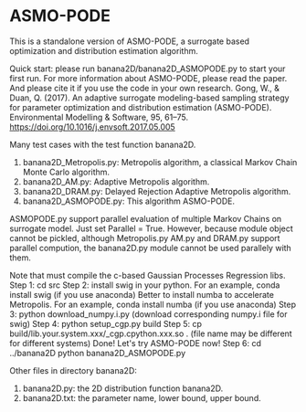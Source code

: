 # ASMO-PODE
This is a standalone version of ASMO-PODE, a surrogate based optimization and distribution estimation algorithm.

Quick start: please run banana2D/banana2D\_ASMOPODE.py to start your first run. For more information about ASMO-PODE, please read the paper. And please cite it if you use the code in your own research.
Gong, W., & Duan, Q. (2017). An adaptive surrogate modeling-based sampling strategy for parameter optimization and distribution estimation (ASMO-PODE). Environmental Modelling & Software, 95, 61–75. https://doi.org/10.1016/j.envsoft.2017.05.005

Many test cases with the test function banana2D.
1. banana2D\_Metropolis.py: Metropolis algorithm, a classical Markov Chain Monte Carlo algorithm.
2. banana2D\_AM.py: Adaptive Metropolis algorithm.
3. banana2D\_DRAM.py: Delayed Rejection Adaptive Metropolis algorithm.
4. banana2D\_ASMOPODE.py: This algorithm ASMO-PODE.

ASMOPODE.py support parallel evaluation of multiple Markov Chains on surrogate model. Just set Parallel = True.
However, because module object cannot be pickled, although Metropolis.py AM.py and DRAM.py support parallel compution, the banana2D.py module cannot be used parallely with them.

Note that must compile the c-based Gaussian Processes Regression libs.
Step 1: cd src
Step 2: install swig in your python. For an example, conda install swig (if you use anaconda)
Better to install numba to accelerate Metropolis. For an example, conda install numba (if you use anaconda)
Step 3: python download\_numpy.i.py (download corresponding numpy.i file for swig)
Step 4: python setup\_cgp.py build 
Step 5: cp build/lib.your.system.xxx/\_cgp.cpython.xxx.so . (file name may be different for different systems)
Done! Let's try ASMO-PODE now!
Step 6: cd ../banana2D
python banana2D\_ASMOPODE.py

Other files in directory banana2D:
1. banana2D.py: the 2D distribution function banana2D.
2. banana2D.txt: the parameter name, lower bound, upper bound.
